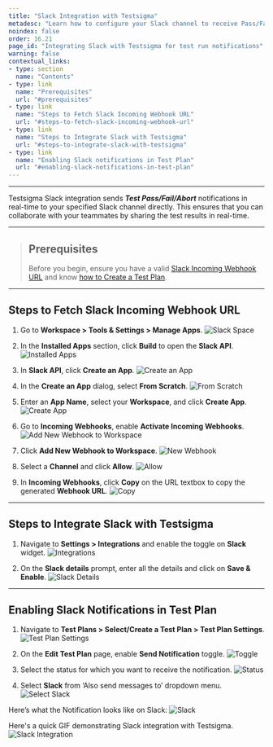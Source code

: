 ```yaml
---
title: "Slack Integration with Testsigma"
metadesc: "Learn how to configure your Slack channel to receive Pass/Fail/Abort notifications about Test Results as in real-time from Testsigma application"
noindex: false
order: 16.21
page_id: "Integrating Slack with Testsigma for test run notifications"
warning: false
contextual_links:
- type: section
  name: "Contents"
- type: link
  name: "Prerequisites"
  url: "#prerequisites"
- type: link
  name: "Steps to Fetch Slack Incoming Webhook URL"
  url: "#steps-to-fetch-slack-incoming-webhook-url"
- type: link
  name: "Steps to Integrate Slack with Testsigma"
  url: "#steps-to-integrate-slack-with-testsigma"
- type: link
  name: "Enabling Slack notifications in Test Plan"
  url: "#enabling-slack-notifications-in-test-plan"
---
```


---

Testsigma Slack integration sends ***Test Pass/Fail/Abort*** notifications in real-time to your specified Slack channel directly. This ensures that you can collaborate with your teammates by sharing the test results in real-time.

---

> ## **Prerequisites**
>
> 
> Before you begin, ensure you have a valid [Slack Incoming Webhook URL](https://api.slack.com/messaging/webhooks) and know [how to Create a Test Plan](https://testsigma.com/docs/test-management/test-plans/overview/#steps-to-create-a-test-plan).

---

## **Steps to Fetch Slack Incoming Webhook URL**

1. Go to **Workspace > Tools & Settings > Manage Apps**.
   ![Slack Space](https://s3.amazonaws.com/static-docs.testsigma.com/new_images/projects/applications/Slack_Space.png)

2. In the **Installed Apps** section, click **Build** to open the **Slack API**.
   ![Installed Apps](https://s3.amazonaws.com/static-docs.testsigma.com/new_images/projects/applications/Build_App_Slack.png)

3. In **Slack API**, click **Create an App**.
   ![Create an App](https://s3.amazonaws.com/static-docs.testsigma.com/new_images/projects/applications/Slack_Create_App.png)

4. In the **Create an App** dialog, select **From Scratch**.
   ![From Scratch](https://s3.amazonaws.com/static-docs.testsigma.com/new_images/projects/applications/From_Scratch_Slack.png)

5. Enter an **App Name**, select your **Workspace**, and click **Create App**.
   ![Create App](https://s3.amazonaws.com/static-docs.testsigma.com/new_images/projects/applications/Create_App_Slack_Space.png)

6. Go to **Incoming Webhooks**, enable **Activate Incoming Webhooks**. 
   ![Add New Webhook to Workspace](https://s3.amazonaws.com/static-docs.testsigma.com/new_images/projects/applications/Toggle_Activate_Webhook.png)

7. Click **Add New Webhook to Workspace**.
   ![New Webhook](https://s3.amazonaws.com/static-docs.testsigma.com/new_images/projects/applications/Add_New_Webook_Slack.png)
   
8. Select a **Channel** and click **Allow**.
   ![Allow](https://s3.amazonaws.com/static-docs.testsigma.com/new_images/projects/applications/Allow_Space_Button.png)

9.  In **Incoming Webhooks**, click **Copy** on the URL textbox to copy the generated **Webhook URL**.
    ![Copy](https://s3.amazonaws.com/static-docs.testsigma.com/new_images/projects/applications/Copy_Incoming_Webhook.png)

---

## **Steps to Integrate Slack with Testsigma**

1. Navigate to **Settings > Integrations** and enable the toggle on **Slack** widget. 
![Integrations](https://s3.amazonaws.com/static-docs.testsigma.com/new_images/projects/applications/navsetslack.png)

2. On the **Slack details** prompt, enter all the details and click on **Save & Enable**. 
![Slack Details](https://s3.amazonaws.com/static-docs.testsigma.com/new_images/projects/applications/sldetailspr.png)

---
## **Enabling Slack Notifications in Test Plan**
1. Navigate to **Test Plans > Select/Create a Test Plan > Test Plan Settings**. 
![Test Plan Settings](https://s3.amazonaws.com/static-docs.testsigma.com/new_images/projects/applications/tpdslack.png)

2. On the **Edit Test Plan** page, enable **Send Notification** toggle. 
![Toggle](https://s3.amazonaws.com/static-docs.testsigma.com/new_images/projects/applications/togglesltps.png)

3. Select the status for which you want to receive the notification. 
![Status](https://s3.amazonaws.com/static-docs.testsigma.com/new_images/projects/applications/notonsl.png)

4. Select **Slack** from ‘Also send messages to’ dropdown menu.  
![Select Slack](https://s3.amazonaws.com/static-docs.testsigma.com/new_images/projects/applications/asmtsl.png)

Here’s what the Notification looks like on Slack:
![Slack](https://s3.amazonaws.com/static-docs.testsigma.com/new_images/projects/applications/slack.png)

Here's a quick GIF demonstrating Slack integration with Testsigma. 
![Slack Integration](https://s3.amazonaws.com/static-docs.testsigma.com/new_images/projects/applications/SlackInt.gif)